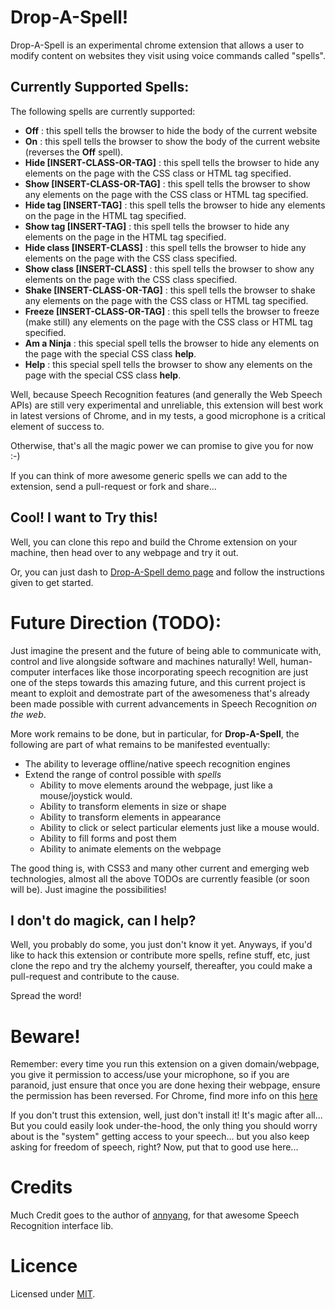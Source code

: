 Drop-A-Spell!
=============

Drop-A-Spell is an experimental chrome extension that allows a user to modify content on websites they visit using voice commands called "spells".

Currently Supported Spells:
---------------------------

The following spells are currently supported:

- **Off** : this spell tells the browser to hide the body of the current website
- **On** : this spell tells the browser to show the body of the current website (reverses the **Off** spell).
- **Hide [INSERT-CLASS-OR-TAG]** : this spell tells the browser to hide any elements on the page with the CSS class or HTML tag specified. 
- **Show [INSERT-CLASS-OR-TAG]** : this spell tells the browser to show any elements on the page with the CSS class or HTML tag specified. 
- **Hide tag [INSERT-TAG]** : this spell tells the browser to hide any elements on the page in the HTML tag specified. 
- **Show tag [INSERT-TAG]** : this spell tells the browser to hide any elements on the page in the HTML tag specified. 
- **Hide class [INSERT-CLASS]** : this spell tells the browser to hide any elements on the page with the CSS class specified. 
- **Show class [INSERT-CLASS]** : this spell tells the browser to show any elements on the page with the CSS class specified. 
- **Shake [INSERT-CLASS-OR-TAG]** : this spell tells the browser to shake any elements on the page with the CSS class or HTML tag specified. 
- **Freeze [INSERT-CLASS-OR-TAG]** : this spell tells the browser to freeze (make still) any elements on the page with the CSS class or HTML tag specified. 
- **Am a Ninja** : this special spell tells the browser to hide any elements on the page with the special CSS class **help**. 
- **Help** : this special spell tells the browser to show any elements on the page with the special CSS class **help**. 


Well, because Speech Recognition features (and generally the Web Speech APIs) are still very experimental and unreliable,
this extension will best work in latest versions of Chrome, and in my tests, a good microphone is a critical element of success to.

Otherwise, that's all the magic power we can promise to give you for now :-)

If you can think of more awesome generic spells we can add to the extension, send a pull-request or fork and share...

Cool! I want to Try this!
-------------------------

Well, you can clone this repo and build the Chrome extension on your machine, then head over to any webpage and try it out.

Or, you can just dash to [Drop-A-Spell demo page](http://nuchwezi.github.io/dropaspell) and follow the instructions given to get started.


Future Direction (TODO):
========================

Just imagine the present and the future of being able to communicate with, control and live alongside software and machines naturally! Well, human-computer interfaces like those incorporating speech recognition are just one of the steps towards this amazing future, and this current project is meant to exploit and demostrate part of the awesomeness that's already been made possible with current advancements in Speech Recognition _on the web_.

More work remains to be done, but in particular, for **Drop-A-Spell**, the following are part of what remains to be manifested eventually:

- The ability to leverage offline/native speech recognition engines
- Extend the range of control possible with _spells_
    - Ability to move elements around the webpage, just like a mouse/joystick would.
    - Ability to transform elements in size or shape
    - Ability to transform elements in appearance
    - Ability to click or select particular elements just like a mouse would.
    - Ability to fill forms and post them
    - Ability to animate elements on the webpage


The good thing is, with CSS3 and many other current and emerging web technologies, almost all the above TODOs are currently feasible (or soon will be). Just imagine the possibilities!


I don't do magick, can I help?
------------------------------

Well, you probably do some, you just don't know it yet. Anyways, if you'd like to hack this extension or contribute more spells, 
refine stuff, etc, just clone the repo and try the alchemy yourself, thereafter, you could make a pull-request and contribute to the cause. 

Spread the word!


Beware!
=======

Remember: every time you run this extension on a given domain/webpage, you give it permission to access/use your microphone, so if you are paranoid, just ensure that once you are done hexing their webpage, ensure the permission has been reversed. For Chrome, find more info on this [here](https://support.google.com/chrome/answer/2693767?p=ib_access_cam_mic&rd=1)

If you don't trust this extension, well, just don't install it! It's magic after all...
But you could easily look under-the-hood, the only thing you should worry about is the "system" getting access to your speech... but you also keep asking for freedom of speech, right? Now, put that to good use here...


Credits
========

Much Credit goes to the author of [annyang](https://github.com/TalAter/annyang), for that awesome Speech Recognition interface lib.

Licence
=======

Licensed under [MIT](https://github.com/NuChwezi/dropaspell/blob/master/LICENSE).
